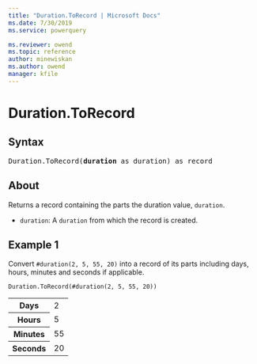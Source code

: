 ```yaml
---
title: "Duration.ToRecord | Microsoft Docs"
ms.date: 7/30/2019
ms.service: powerquery

ms.reviewer: owend
ms.topic: reference
author: minewiskan
ms.author: owend
manager: kfile
---
```

# Duration.ToRecord

## Syntax

<pre>
Duration.ToRecord(<b>duration</b> as duration) as record
</pre>
  
## About  
Returns a record containing the parts the duration value, `duration`. <ul> <li><code>duration</code>: A <code>duration</code> from which the record is created.</li> </ul>

## Example 1
Convert `#duration(2, 5, 55, 20)` into a record of its parts including days, hours, minutes and seconds if applicable.

```powerquery-m
Duration.ToRecord(#duration(2, 5, 55, 20))
```

<table> <tr> <th>Days</th> <td>2</td> </tr> <tr> <th>Hours</th> <td>5</td> </tr> <tr> <th>Minutes</th> <td>55</td> </tr> <tr> <th>Seconds</th> <td>20</td> </tr> </table>
